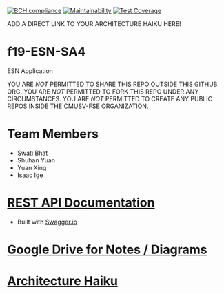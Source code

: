 [![BCH compliance](https://bettercodehub.com/edge/badge/cmusv-fse/f19-ESN-SA4?branch=master&token=3485616bf80b8ebccb84d200150451966dafc94b)](https://bettercodehub.com/)
[![Maintainability](https://api.codeclimate.com/v1/badges/d76d9be346e0a508d4bd/maintainability)](https://codeclimate.com/repos/5d9f7b07e6b7083a90000f42/maintainability)
[![Test Coverage](https://api.codeclimate.com/v1/badges/d76d9be346e0a508d4bd/test_coverage)](https://codeclimate.com/repos/5d9f7b07e6b7083a90000f42/test_coverage)

ADD A DIRECT LINK TO YOUR ARCHITECTURE HAIKU HERE!

# f19-ESN-SA4
ESN Application

YOU ARE *NOT* PERMITTED TO SHARE THIS REPO OUTSIDE THIS GITHUB ORG. YOU ARE *NOT* PERMITTED TO FORK THIS REPO UNDER ANY CIRCUMSTANCES. YOU ARE *NOT* PERMITTED TO CREATE ANY PUBLIC REPOS INSIDE THE CMUSV-FSE ORGANIZATION. 

# Team Members
* Swati Bhat
* Shuhan Yuan
* Yuan Xing
* Isaac Ige

# [REST API Documentation](https://app.swaggerhub.com/apis-docs/fse-sa4/emergency-social-network/1.0.0)
* Built with [Swagger.io](https://swagger.io/)

# [Google Drive for Notes / Diagrams](https://drive.google.com/drive/folders/15Ef7nl3sshy6D4dShgEtE2C41nNKLb_M?usp=sharing)

# [Architecture Haiku](https://docs.google.com/document/d/1cuQCWfECsq4h6LviYkoabiXR80gfShpnf49X3F8VWqE/edit?usp=sharing)
